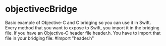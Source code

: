 objectivecBridge
================
Basic example of Objective-C and C bridging so you can use it in Swift.
Every method that you want to expose to Swift, you import it in the bridging file.
If you have an Objective-C header file header.h. You have to import that file in your bridging file:
#import "header.h"
